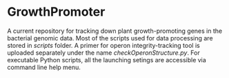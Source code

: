 # GrowthPromoter
A current repository for tracking down plant growth-promoting genes in the bacterial genomic data. 
Most of the scripts used for data processing are stored in *scripts* folder. A primer for operon integrity-tracking tool is uploaded separately under the name *checkOperonStructure.py*. For executable Python scripts, all the launching setings are accessible via command line help menu.
